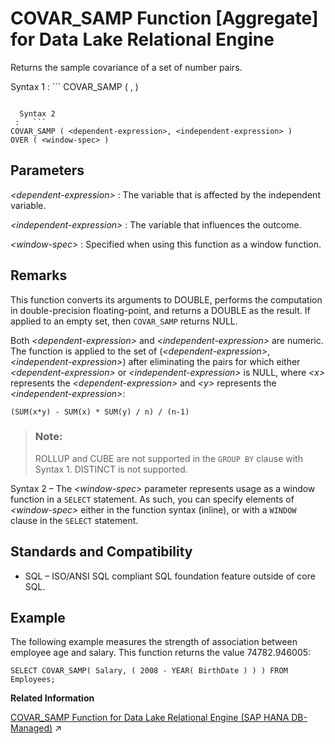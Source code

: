 <!-- loioa5420eb484f21015be7f881364efd165 -->

# COVAR\_SAMP Function \[Aggregate\] for Data Lake Relational Engine

Returns the sample covariance of a set of number pairs.



 Syntax 1
 :   ```
COVAR_SAMP ( <dependent-expression>, <independent-expression> )
```

  Syntax 2
 :   ```
COVAR_SAMP ( <dependent-expression>, <independent-expression> )
OVER ( <window-spec> )
```

 

<a name="loioa5420eb484f21015be7f881364efd165__COVAR_SAMP_parm1"/>

## Parameters

 *<dependent-expression\>*
 :   The variable that is affected by the independent variable.

  *<independent-expression\>*
 :   The variable that influences the outcome.

  *<window-spec\>*
 :   Specified when using this function as a window function.

 

<a name="loioa5420eb484f21015be7f881364efd165__COVAR_SAMP_remarks1"/>

## Remarks

This function converts its arguments to DOUBLE, performs the computation in double-precision floating-point, and returns a DOUBLE as the result. If applied to an empty set, then `COVAR_SAMP` returns NULL.

Both *<dependent-expression\>* and *<independent-expression\>* are numeric. The function is applied to the set of \(*<dependent-expression\>*, *<independent-expression\>*\) after eliminating the pairs for which either *<dependent-expression\>* or *<independent-expression\>* is NULL, where *<x\>* represents the *<dependent-expression\>* and *<y\>* represents the *<independent-expression\>*:

```
(SUM(x*y) - SUM(x) * SUM(y) / n) / (n-1)
```

> ### Note:  
> ROLLUP and CUBE are not supported in the `GROUP BY` clause with Syntax 1. DISTINCT is not supported.

Syntax 2 – The *<window-spec\>* parameter represents usage as a window function in a `SELECT` statement. As such, you can specify elements of *<window-spec\>* either in the function syntax \(inline\), or with a `WINDOW` clause in the `SELECT` statement.



<a name="loioa5420eb484f21015be7f881364efd165__COVAR_SAMP_standards1"/>

## Standards and Compatibility

-   SQL – ISO/ANSI SQL compliant SQL foundation feature outside of core SQL.



<a name="loioa5420eb484f21015be7f881364efd165__COVAR_SAMP_examples1"/>

## Example

The following example measures the strength of association between employee age and salary. This function returns the value 74782.946005:

```
SELECT COVAR_SAMP( Salary, ( 2008 - YEAR( BirthDate ) ) ) FROM Employees;
```

**Related Information**  


[COVAR_SAMP Function for Data Lake Relational Engine (SAP HANA DB-Managed)](https://help.sap.com/viewer/a898e08b84f21015969fa437e89860c8/2023_1_QRC/en-US/3a064918478c4d47ab0da64c2d61cc3e.html "Returns the sample covariance of a set of number pairs.") :arrow_upper_right:

